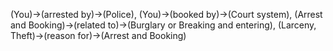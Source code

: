 (You)->(arrested by)->(Police), (You)->(booked by)->(Court system), (Arrest and Booking)->(related to)->(Burglary or Breaking and entering), (Larceny, Theft)->(reason for)->(Arrest and Booking)